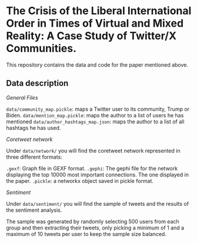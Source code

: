 # The Crisis of the Liberal International Order in Times of Virtual and Mixed Reality: A Case Study of Twitter/X Communities.

This repository contains the data and code for the paper mentioned above.

## Data description

*General Files*

`data/community_map.pickle`: maps a Twitter user to its community, Trump or Biden.
`data/mention_map.pickle`: maps the author to a list of users he has mentioned
`data/author_hashtags_map.json`: maps the author to a list of all hashtags he has used.

*Coretweet network*

Under `data/network/` you will find the coretweet network represented in three different formats:

`.gexf`: Graph file in GEXF format.
`.gephi`: The gephi file for the network displaying the top 10000 most important connections. The one displayed in the paper.
`.pickle`: a networkx object saved in pickle format.

*Sentiment*

Under `data/sentiment/` you will find the sample of tweets and the results of the sentiment analysis.

The sample was generated by randomly selecting 500 users from each group and then extracting their tweets, only picking a minimum of 1 and a maximum of 10 tweets per user to keep the sample size balanced.
